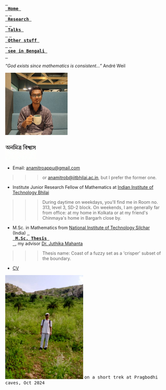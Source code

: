 [<kbd> <br> **Home** <br> </kbd>](README.md) [<kbd> <br> **Research** <br> </kbd>](research.md) [<kbd> <br> **Talks** <br> </kbd>](talks.md) [<kbd> <br> **Other stuff** <br> </kbd>](hobbies.md) [<kbd> <br> **see in Bengali** <br> </kbd>](bn.md)

*“God exists since mathematics is consistent...”* André Weil

<img src="picture.jpg" alt="drawing" width="200"/><br><img src="name3.jpg" alt="drawing" width="100"/>

- Email: anamitroappu@gmail.com
>>> or anamitrob@iitbhilai.ac.in, but I prefer the former one.
- Institute Junior Research Fellow of Mathematics at <a href="https://iitbhilai.ac.in">Indian Institute of Technology Bhilai</a>
>>> During daytime on weekdays, you'll find me in Room no. 313, level 3, SD-2 block. On weekends, I am generally far from office: at my home in Kolkata or at my friend's Chinmaya's home in Bargarh close by.
- M.Sc. in Mathematics from <a href="http://maths.nits.ac.in/">National Institute of Technology Silchar</a> (India)
[<kbd> <br> **M.Sc. Thesis** <br> </kbd>](files/anamitro_thesis_old.pdf), my advisor [Dr. Juthika Mahanta](http://maths.nits.ac.in/juthika/)
>>> Thesis name: Coast of a fuzzy set as a 'crisper' subset of the boundary.
- [CV](files/anamitro_cv.pdf)

<img src="pictures/pragbodhi.jpg" alt="drawing" width="250"/>
<kbd>on a short trek at Pragbodhi caves, Oct 2024</kbd>

